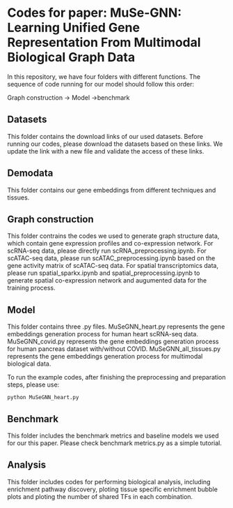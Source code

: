 # Codes for paper: MuSe-GNN: Learning Unified Gene Representation From Multimodal Biological Graph Data


In this repository, we have four folders with different functions. The sequence of code running for our model should follow this order: 

Graph construction -> Model ->benchmark

## Datasets

This folder contains the download links of our used datasets. Before running our codes, please download the datasets based on these links. We update the link with a new file and validate the access of these links.

## Demodata

This folder contains our gene embeddings from different techniques and tissues.

## Graph construction

This folder contrains the codes we used to generate graph structure data, which contain gene expression profiles and co-expression network. For scRNA-seq data, please directly run scRNA_preprocessing.ipynb. For scATAC-seq data, please run scATAC_preprocessing.ipynb based on the gene activity matrix of scATAC-seq data. For spatial transcriptomics data, please run spatial_sparkx.ipynb and spatial_preprocessing.ipynb to generate spatial co-expression network and augumented data for the training process.


## Model

This folder contains three .py files. MuSeGNN_heart.py represents the gene embeddings generation process for human heart scRNA-seq data. MuSeGNN_covid.py represents the gene embeddings generation process for human pancreas dataset with/without COVID. MuSeGNN_all_tissues.py represents the gene embeddings generation process for multimodal biological data.

To run the example codes, after finishing the preprocessing and preparation steps, please use:

```
python MuSeGNN_heart.py
```

## Benchmark

This folder includes the benchmark metrics and baseline models we used for our this paper. Please check benchmark metrics.py as a simple tutorial.

## Analysis

This folder includes codes for performing biological analysis, including enrichment pathway discovery, ploting tissue specific enrichment bubble plots and ploting the number of shared TFs in each combination.